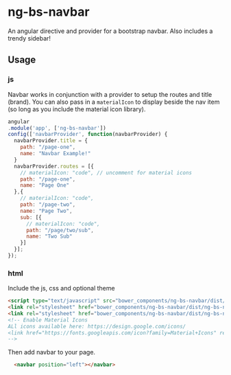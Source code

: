 # ng-bs-navbar

An angular directive and provider for a bootstrap navbar. Also includes a trendy sidebar!

## Usage

### js
Navbar works in conjunction with a provider to setup the routes and title (brand). You can also pass in a `materialIcon` to display beside the nav item (so long as you include the material icon library).

```javascript
angular
.module('app', ['ng-bs-navbar'])
config(['navbarProvider', function(navbarProvider) {
  navbarProvider.title = {
    path: "/page-one",
    name: "Navbar Example!"
  }
  navbarProvider.routes = [{
    // materialIcon: "code", // uncomment for material icons
    path: "/page-one",
    name: "Page One"
  },{
    // materialIcon: "code",
    path: "/page-two",
    name: "Page Two",
    sub: [{
      // materialIcon: "code",
      path: "/page/two/sub",
      name: "Two Sub"
    }]
  }];
});
```

### html
Include the js, css and optional theme

```html
<script type="text/javascript" src="bower_components/ng-bs-navbar/dist/ng-bs-navbar.js"></script>
<link rel="stylesheet" href="bower_components/ng-bs-navbar/dist/ng-bs-navbar.css" type="text/css" />
<link rel="stylesheet" href="bower_components/ng-bs-navbar/dist/ng-bs-navbar-theme-dark.css" type="text/css" />
<!-- Enable Material Icons
ALl icons available here: https://design.google.com/icons/
<link href="https://fonts.googleapis.com/icon?family=Material+Icons" rel="stylesheet">
-->
```

Then add navbar to your page.
```html
  <navbar position="left"></navbar>
```
